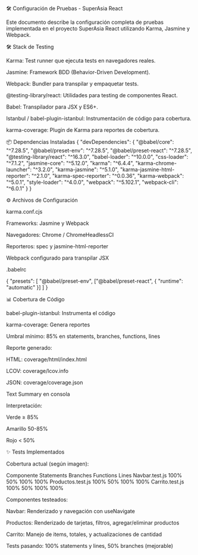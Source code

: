 🛠️ Configuración de Pruebas - SuperAsia React

Este documento describe la configuración completa de pruebas implementada en el proyecto SuperAsia React utilizando Karma, Jasmine y Webpack.

🛠️ Stack de Testing

Karma: Test runner que ejecuta tests en navegadores reales.

Jasmine: Framework BDD (Behavior-Driven Development).

Webpack: Bundler para transpilar y empaquetar tests.

@testing-library/react: Utilidades para testing de componentes React.

Babel: Transpilador para JSX y ES6+.

Istanbul / babel-plugin-istanbul: Instrumentación de código para cobertura.

karma-coverage: Plugin de Karma para reportes de cobertura.

📦 Dependencias Instaladas
{
  "devDependencies": {
    "@babel/core": "^7.28.5",
    "@babel/preset-env": "^7.28.5",
    "@babel/preset-react": "^7.28.5",
    "@testing-library/react": "^16.3.0",
    "babel-loader": "^10.0.0",
    "css-loader": "^7.1.2",
    "jasmine-core": "^5.12.0",
    "karma": "^6.4.4",
    "karma-chrome-launcher": "^3.2.0",
    "karma-jasmine": "^5.1.0",
    "karma-jasmine-html-reporter": "^2.1.0",
    "karma-spec-reporter": "^0.0.36",
    "karma-webpack": "^5.0.1",
    "style-loader": "^4.0.0",
    "webpack": "^5.102.1",
    "webpack-cli": "^6.0.1"
  }
}

⚙️ Archivos de Configuración

karma.conf.cjs

Frameworks: Jasmine y Webpack

Navegadores: Chrome / ChromeHeadlessCI

Reporteros: spec y jasmine-html-reporter

Webpack configurado para transpilar JSX

.babelrc

{
  "presets": [
    "@babel/preset-env",
    ["@babel/preset-react", { "runtime": "automatic" }]
  ]
}



📊 Cobertura de Código

babel-plugin-istanbul: Instrumenta el código

karma-coverage: Genera reportes

Umbral mínimo: 85% en statements, branches, functions, lines

Reporte generado:

HTML: coverage/html/index.html

LCOV: coverage/lcov.info

JSON: coverage/coverage.json

Text Summary en consola

Interpretación:

Verde ≥ 85%

Amarillo 50-85%

Rojo < 50%

✨ Tests Implementados

Cobertura actual (según imagen):

Componente	Statements	Branches	Functions	Lines
Navbar.test.js	100%	50%	100%	100%
Productos.test.js	100%	50%	100%	100%
Carrito.test.js	100%	50%	100%	100%

Componentes testeados:

Navbar: Renderizado y navegación con useNavigate

Productos: Renderizado de tarjetas, filtros, agregar/eliminar productos

Carrito: Manejo de items, totales, y actualizaciones de cantidad

Tests pasando: 100% statements y lines, 50% branches (mejorable)
